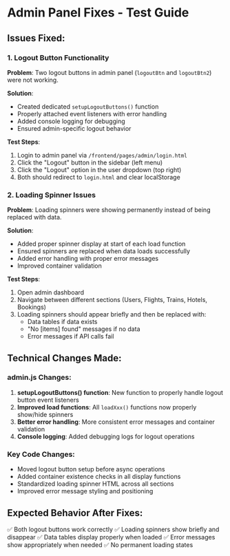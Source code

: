 # Admin Panel Fixes - Test Guide

## Issues Fixed:

### 1. Logout Button Functionality
**Problem**: Two logout buttons in admin panel (`logoutBtn` and `logoutBtn2`) were not working.

**Solution**: 
- Created dedicated `setupLogoutButtons()` function
- Properly attached event listeners with error handling
- Added console logging for debugging
- Ensured admin-specific logout behavior

**Test Steps**:
1. Login to admin panel via `/frontend/pages/admin/login.html`
2. Click the "Logout" button in the sidebar (left menu)
3. Click the "Logout" option in the user dropdown (top right)
4. Both should redirect to `login.html` and clear localStorage

### 2. Loading Spinner Issues
**Problem**: Loading spinners were showing permanently instead of being replaced with data.

**Solution**:
- Added proper spinner display at start of each load function
- Ensured spinners are replaced when data loads successfully
- Added error handling with proper error messages
- Improved container validation

**Test Steps**:
1. Open admin dashboard
2. Navigate between different sections (Users, Flights, Trains, Hotels, Bookings)
3. Loading spinners should appear briefly and then be replaced with:
   - Data tables if data exists
   - "No [items] found" messages if no data
   - Error messages if API calls fail

## Technical Changes Made:

### admin.js Changes:
1. **setupLogoutButtons() function**: New function to properly handle logout button event listeners
2. **Improved load functions**: All `loadXxx()` functions now properly show/hide spinners
3. **Better error handling**: More consistent error messages and container validation
4. **Console logging**: Added debugging logs for logout operations

### Key Code Changes:
- Moved logout button setup before async operations
- Added container existence checks in all display functions  
- Standardized loading spinner HTML across all sections
- Improved error message styling and positioning

## Expected Behavior After Fixes:
✅ Both logout buttons work correctly
✅ Loading spinners show briefly and disappear
✅ Data tables display properly when loaded
✅ Error messages show appropriately when needed
✅ No permanent loading states
